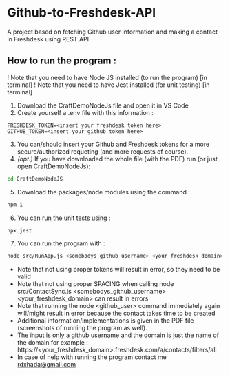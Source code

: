 # Github-to-Freshdesk-API
A project based on fetching Github user information and making a contact in Freshdesk using REST API
## How to run the program : 
! Note that you need to have Node JS installed (to run the program) [in terminal]
! Note that you need to have Jest installed (for unit testing) [in terminal] 
1) Download the CraftDemoNodeJs file and open it in VS Code
2) Create yourself a .env file with this information : 
```
FRESHDESK_TOKEN=<insert your freshdesk token here>
GITHUB_TOKEN=<insert your github token here>
```
3) You can/should insert your Github and Freshdesk tokens for a more secure/authorized requeting (and more requests of course).
4) *(opt.)* If you have downloaded the whole file (with the PDF) run (or just open CraftDemoNodeJs): 
```bash
cd CraftDemoNodeJS
```
5) Download the packages/node modules using the command : 
```bash
npm i
```
6) You can run the unit tests using :
```bash
npx jest
```
7) You can run the program with : 
```bash
node src/RunApp.js <somebodys_github_username> <your_freshdesk_domain> 
```
- Note that not using proper tokens will result in error, so they need to be valid 
- Note that not using proper SPACING when calling node src/ContactSync.js <somebodys_github_username> <your_freshdesk_domain> can result in errors
- Note that running the node <github_user> <domain> command immediately again will/might result in error because the contact takes time to be created
- Additional information/implementations is given in the PDF file (screenshots of running the program as well).
- The input is only a github username and the domain is just the name of the domain for example : https://<your_freshdesk_domain>.freshdesk.com/a/contacts/filters/all
- In case of help with running the program contact me rdxhada@gmail.com


